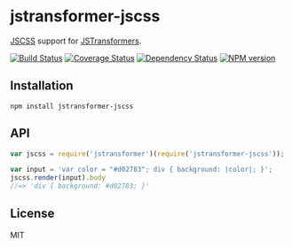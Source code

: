 # jstransformer-jscss

[JSCSS](https://github.com/AlexanderSelzer/jscss) support for [JSTransformers](http://github.com/jstransformers).

[![Build Status](https://img.shields.io/travis/jstransformers/jstransformer-jscss/master.svg)](https://travis-ci.org/jstransformers/jstransformer-jscss)
[![Coverage Status](https://img.shields.io/codecov/c/github/jstransformers/jstransformer-jscss/master.svg)](https://codecov.io/gh/jstransformers/jstransformer-jscss)
[![Dependency Status](https://img.shields.io/david/jstransformers/jstransformer-jscss/master.svg)](http://david-dm.org/jstransformers/jstransformer-jscss)
[![NPM version](https://img.shields.io/npm/v/jstransformer-jscss.svg)](https://www.npmjs.org/package/jstransformer-jscss)

## Installation

    npm install jstransformer-jscss

## API

```js
var jscss = require('jstransformer')(require('jstransformer-jscss'));

var input = 'var color = "#d02783"; div { background: |color|; }';
jscss.render(input).body
//=> 'div { background: #d02783; }'
```

## License

MIT
